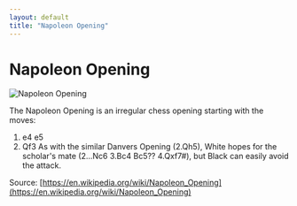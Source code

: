 ```yaml
---
layout: default
title: "Napoleon Opening"
---
```


# Napoleon Opening

![Napoleon Opening](https://www.thechesswebsite.com/wp-content/uploads/2015/08/the-napoleon-opening.jpg)

The Napoleon Opening is an irregular chess opening starting with the moves:

1. e4 e5
2. Qf3
As with the similar Danvers Opening (2.Qh5), White hopes for the scholar's mate (2...Nc6 3.Bc4 Bc5?? 4.Qxf7#), but Black can easily avoid the attack.

Source: [https://en.wikipedia.org/wiki/Napoleon_Opening](https://en.wikipedia.org/wiki/Napoleon_Opening)
